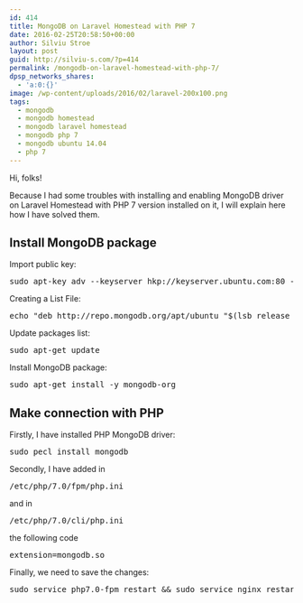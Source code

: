 ```yaml
---
id: 414
title: MongoDB on Laravel Homestead with PHP 7
date: 2016-02-25T20:58:50+00:00
author: Silviu Stroe
layout: post
guid: http://silviu-s.com/?p=414
permalink: /mongodb-on-laravel-homestead-with-php-7/
dpsp_networks_shares:
  - 'a:0:{}'
image: /wp-content/uploads/2016/02/laravel-200x100.png
tags:
  - mongodb
  - mongodb homestead
  - mongodb laravel homestead
  - mongodb php 7
  - mongodb ubuntu 14.04
  - php 7
---
```

Hi, folks!
  
Because I had some troubles with installing and enabling MongoDB driver on Laravel Homestead with PHP 7 version installed on it, I will explain here how I have solved them.

## Install MongoDB package

Import public key:

<pre class="brush: bash; title: ; notranslate" title="">sudo apt-key adv --keyserver hkp://keyserver.ubuntu.com:80 --recv 7F0CEB10 </pre>

Creating a List File:

<pre class="brush: bash; title: ; notranslate" title="">echo "deb http://repo.mongodb.org/apt/ubuntu "$(lsb_release -sc)"/mongodb-org/3.0 multiverse" | sudo tee /etc/apt/sources.list.d/mongodb-org-3.0.list </pre>

Update packages list:

<pre class="brush: bash; title: ; notranslate" title="">sudo apt-get update </pre>

Install MongoDB package:

<pre class="brush: bash; title: ; notranslate" title="">sudo apt-get install -y mongodb-org</pre>

## Make connection with PHP

Firstly, I have installed PHP MongoDB driver:

<pre class="brush: bash; title: ; notranslate" title="">sudo pecl install mongodb</pre>

Secondly, I have added in

<pre class="brush: bash; title: ; notranslate" title="">/etc/php/7.0/fpm/php.ini
</pre>

and in

<pre class="brush: bash; title: ; notranslate" title="">/etc/php/7.0/cli/php.ini
</pre>

the following code

<pre class="brush: bash; title: ; notranslate" title="">extension=mongodb.so </pre>

Finally, we need to save the changes:

<pre class="brush: bash; title: ; notranslate" title="">sudo service php7.0-fpm restart && sudo service nginx restart</pre>